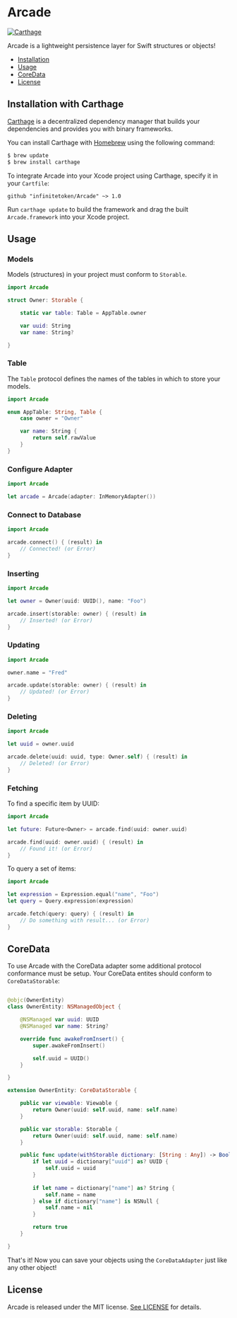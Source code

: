 # Arcade

[![Carthage](https://img.shields.io/badge/Carthage-compatible-brightgreen.svg?style=flat)](https://github.com/Carthage/Carthage)

Arcade is a lightweight persistence layer for Swift structures or objects!

- [Installation](#installation)
- [Usage](#usage)
- [CoreData](#coredata)
- [License](#license)

## Installation with Carthage

[Carthage](https://github.com/Carthage/Carthage) is a decentralized dependency manager that builds your dependencies and provides you with binary frameworks.

You can install Carthage with [Homebrew](http://brew.sh/) using the following command:

```bash
$ brew update
$ brew install carthage
```

To integrate Arcade into your Xcode project using Carthage, specify it in your `Cartfile`:

```ogdl
github "infinitetoken/Arcade" ~> 1.0
```

Run `carthage update` to build the framework and drag the built `Arcade.framework` into your Xcode project.

## Usage

### Models

Models (structures) in your project must conform to `Storable`.

```swift
import Arcade

struct Owner: Storable {

    static var table: Table = AppTable.owner

    var uuid: String
    var name: String?

}
```

### Table

The `Table` protocol defines the names of the tables in which to store your models.

```swift
import Arcade

enum AppTable: String, Table {
    case owner = "Owner"

    var name: String {
        return self.rawValue
    }
}
```

### Configure Adapter

```swift
import Arcade

let arcade = Arcade(adapter: InMemoryAdapter())
```

### Connect to Database

```swift
import Arcade

arcade.connect() { (result) in
    // Connected! (or Error)
}
```

### Inserting

```swift
import Arcade

let owner = Owner(uuid: UUID(), name: "Foo")

arcade.insert(storable: owner) { (result) in
    // Inserted! (or Error)
}
```

### Updating

```swift
import Arcade

owner.name = "Fred"

arcade.update(storable: owner) { (result) in
    // Updated! (or Error)
}
```

### Deleting

```swift
import Arcade

let uuid = owner.uuid

arcade.delete(uuid: uuid, type: Owner.self) { (result) in
    // Deleted! (or Error)
}
```

### Fetching

To find a specific item by UUID:

```swift
import Arcade

let future: Future<Owner> = arcade.find(uuid: owner.uuid)

arcade.find(uuid: owner.uuid) { (result) in
    // Found it! (or Error)
}
```

To query a set of items:

```swift
import Arcade

let expression = Expression.equal("name", "Foo")
let query = Query.expression(expression)

arcade.fetch(query: query) { (result) in
    // Do something with result... (or Error)
}
```

## CoreData

To use Arcade with the CoreData adapter some additional protocol conformance must be setup. Your
CoreData entites should conform to `CoreDataStorable`:

```swift

@objc(OwnerEntity)
class OwnerEntity: NSManagedObject {

    @NSManaged var uuid: UUID
    @NSManaged var name: String?

    override func awakeFromInsert() {
        super.awakeFromInsert()

        self.uuid = UUID()
    }

}

extension OwnerEntity: CoreDataStorable {

    public var viewable: Viewable {
        return Owner(uuid: self.uuid, name: self.name)
    }

    public var storable: Storable {
        return Owner(uuid: self.uuid, name: self.name)
    }

    public func update(withStorable dictionary: [String : Any]) -> Bool {
        if let uuid = dictionary["uuid"] as? UUID {
            self.uuid = uuid
        }
    
        if let name = dictionary["name"] as? String {
            self.name = name
        } else if dictionary["name"] is NSNull {
            self.name = nil
        }

        return true
    }

}
```

That's it! Now you can save your objects using the `CoreDataAdapter` just like any other object!

## License

Arcade is released under the MIT license. [See LICENSE](https://github.com/infinitetoken/Arcade/blob/master/LICENSE) for details.
